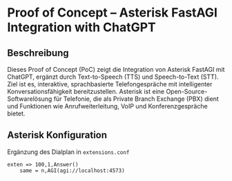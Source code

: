 # Proof of Concept – Asterisk FastAGI Integration with ChatGPT

## Beschreibung

Dieses Proof of Concept (PoC) zeigt die Integration von Asterisk FastAGI mit ChatGPT, ergänzt durch Text-to-Speech (TTS) und Speech-to-Text (STT). 
Ziel ist es, interaktive, sprachbasierte Telefongespräche mit intelligenter Konversationsfähigkeit bereitzustellen.
Asterisk ist eine Open-Source-Softwarelösung für Telefonie, die als Private Branch Exchange (PBX) dient und Funktionen wie Anrufweiterleitung, VoIP und Konferenzgespräche bietet.


## Asterisk Konfiguration
Ergänzung des Dialplan in `extensions.conf`
```
exten => 100,1,Answer()
    same = n,AGI(agi://localhost:4573)
```